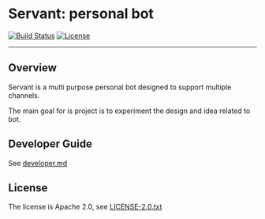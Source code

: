 # Servant: personal bot

[![Build Status](https://travis-ci.org/scw1109/servant.svg?branch=master)](https://travis-ci.org/scw1109/jet-gatling)
[![License](https://img.shields.io/badge/license-Apache%202.0-blue.svg)](http://www.apache.org/license/LICENSE-2.0.txt)

-----

## Overview

Servant is a multi purpose personal bot designed to support multiple channels.

The main goal for is project is to experiment the design and idea related to bot.

## Developer Guide

See [developer.md](developer.md)

## License

The license is Apache 2.0, see [LICENSE-2.0.txt](LICENSE-2.0.txt)
